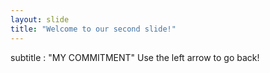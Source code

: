 ```yaml
---
layout: slide
title: "Welcome to our second slide!"
---
```

subtitle : "MY COMMITMENT"
Use the left arrow to go back!
